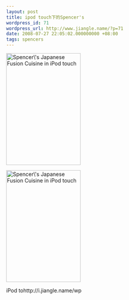 ```yaml
---
layout: post
title: ipod touch下的Spencer's
wordpress_id: 71
wordpress_url: http://www.jiangle.name/?p=71
date: 2008-07-27 22:05:02.000000000 +08:00
tags: spencers
---
```

<a href="http://i.jiangle.name/wp-content/uploads/2008/07/img_0002.png"><img class="alignnone size-medium wp-image-73" title="img_0002" src="http://i.jiangle.name/wp-content/uploads/2008/07/img_0002-200x300.png" alt="Spencer\'s Japanese Fusion Cuisine in iPod touch" width="200" height="300" /></a>

<a href="http://i.jiangle.name/wp-content/uploads/2008/07/img_0001.png"><img class="alignnone size-medium wp-image-72" title="img_0001" src="http://i.jiangle.name/wp-content/uploads/2008/07/img_0001-200x300.png" alt="Spencer\'s Japanese Fusion Cuisine in iPod touch" width="200" height="300" /></a>

iPod tohttp://i.jiangle.name/wp